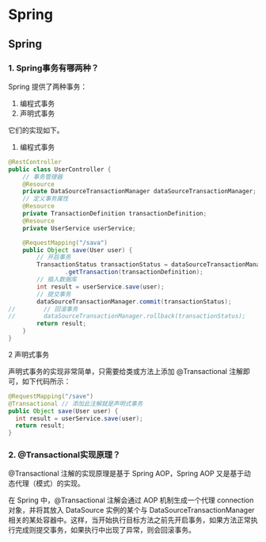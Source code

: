 # Spring

## Spring

### 1. Spring事务有哪两种？

Spring 提供了两种事务：

1. 编程式事务
2. 声明式事务

它们的实现如下。

1. 编程式事务

```java
@RestController
public class UserController {
    // 事务管理器
    @Resource
    private DataSourceTransactionManager dataSourceTransactionManager;
    // 定义事务属性
    @Resource
    private TransactionDefinition transactionDefinition;
    @Resource
    private UserService userService;

    @RequestMapping("/sava")
    public Object save(User user) {
        // 开启事务
        TransactionStatus transactionStatus = dataSourceTransactionManager
                .getTransaction(transactionDefinition);
        // 插入数据库
        int result = userService.save(user);
        // 提交事务
        dataSourceTransactionManager.commit(transactionStatus);
//        // 回滚事务
//        dataSourceTransactionManager.rollback(transactionStatus);
        return result;
    }
}
```

2 声明式事务

声明式事务的实现非常简单，只需要给类或方法上添加 @Transactional 注解即可，如下代码所示：

```java
@RequestMapping("/save")
@Transactional // 添加此注解就是声明式事务
public Object save(User user) {
  int result = userService.save(user);
  return result;
}
```



### 2. @Transactional实现原理？

@Transactional 注解的实现原理是基于 Spring AOP，Spring AOP 又是基于动态代理（模式）的实现。

在 Spring 中，@Transactional 注解会通过 AOP 机制生成一个代理 connection 对象，并将其放入 DataSource 实例的某个与 DataSourceTransactionManager 相关的某处容器中。这样，当开始执行目标方法之前先开启事务，如果方法正常执行完成则提交事务，如果执行中出现了异常，则会回滚事务。
